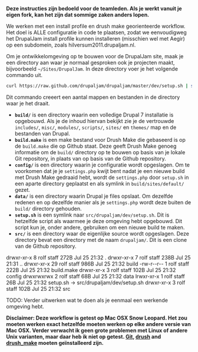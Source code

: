 **Deze instructies zijn bedoeld voor de teamleden. Als je werkt vanuit je eigen
fork, kan het zijn dat sommige zaken anders lopen.**

We werken met een install profile en drush make georienteerde workflow. Het doel
is ALLE configuratie in code te plaatsen, zodat we eenvoudigweg het DrupalJam
install profile kunnen installeren (misschien wel met Aegir) op een subdomein,
zoals hilversum2011.drupaljam.nl.

Om je ontwikkelomgeving op te bouwen voor de DrupalJam site, maak je een 
directory aan waar je normaal gesproken ook je projecten maakt, bijvoorbeeld
`~/Sites/DrupalJam`. In deze directory voer je het volgende commando uit.

```bash
curl https://raw.github.com/drupaljam/drupaljam/master/dev/setup.sh | sh
```

Dit commando creeert een aantal mappen en bestanden in de directory waar je het
draait.

* **```build/```** is een directory waarin een volledige Drupal 7 installatie is 
  opgebouwd. Als je de inhoud hiervan bekijkt zie je de vertrouwde 
  ```includes/```, ```misc/```, ```modules/```, ```scripts/```, ```sites/``` en 
  ```themes/``` map en de bestanden van Drupal.
* **```build.make```** is een make bestand voor Drush Make die gebaseerd is op 
  de ```build.make``` die op Github staat. Deze geeft Drush Make genoeg 
  informatie om de ```build/``` directory op te bouwen op basis van je lokale
  Git repository, in plaats van op basis van de Github repository.
* **```config/```** is een directory waarin je configuratie wordt opgeslagen. Om
  te voorkomen dat je je ```settings.php``` kwijt bent nadat je een nieuwe build 
  met Drush Make gedraaid hebt, wordt de ```settings.php``` door ```setup.sh```
  in een aparte directory geplaatst en als symlink in ```build/sites/default/```
  gezet.
* **```data/```** is een directory waarin Drupal je files opslaat. Om dezelfde
  redenen en op dezelfde manier als je ```settings.php``` wordt deze buiten de
  ```build/``` directory gehouden.
* **```setup.sh```** is een symlink naar ```src/drupaljam/dev/setup.sh```. Dit
  is hetzelfde script als waarmee je deze omgeving hebt opgebouwd. Dit script 
  kun je, onder andere, gebruiken om een nieuwe build te maken.
* **```src/```** is een directory waar de eigenlijke source wordt opgeslagen. 
  Deze directory bevat een directory met de naam ```drupaljam/```. Dit is een 
  clone van de Github repository.
  
drwxr-xr-x   8 rolf  staff   272B Jul 25 21:32 .
drwxr-xr-x   7 rolf  staff   238B Jul 25 21:31 ..
drwxr-xr-x  29 rolf  staff   986B Jul 25 21:32 build
-rw-r--r--   1 rolf  staff   222B Jul 25 21:32 build.make
drwxr-xr-x   3 rolf  staff   102B Jul 25 21:32 config
drwxrwxrwx   2 rolf  staff    68B Jul 25 21:32 data
lrwxr-xr-x   1 rolf  staff    26B Jul 25 21:32 setup.sh -> src/drupaljam/dev/setup.sh
drwxr-xr-x   3 rolf  staff   102B Jul 25 21:32 src

TODO: Verder uitwerken wat te doen als je eenmaal een werkende omgeving hebt.

**Disclaimer: Deze workflow is getest op Mac OSX Snow Leopard. Het zou moeten 
werken exact hetzelfde moeten werken op elke andere versie van Mac OSX. Verder
verwacht ik geen grote problemen met Linux of andere Unix varianten, maar daar
heb ik niet op getest. [Git](http://git-scm.com/), 
[drush](http://drupal.org/project/drush) and 
[drush_make](http://drupal.org/project/drush_make) moeten geïnstalleerd zijn.**
